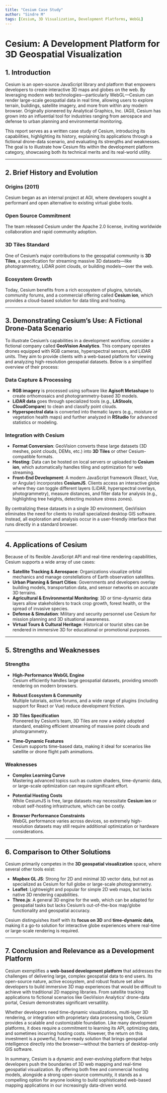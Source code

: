 ```yaml
---
title: "Cesium Case Study"
author: "Sindre M"
tags: [Cesium, 3D Visualization, Development Platforms, WebGL]
---
```


# Cesium: A Development Platform for 3D Geospatial Visualization

## 1. Introduction

Cesium is an open-source JavaScript library and platform that empowers developers to create interactive 3D maps and globes on the web. By leveraging modern web technologies—particularly WebGL—Cesium can render large-scale geospatial data in real time, allowing users to explore terrain, buildings, satellite imagery, and more from within any modern browser. Originally pioneered by Analytical Graphics, Inc. (AGI), Cesium has grown into an influential tool for industries ranging from aerospace and defense to urban planning and environmental monitoring.

This report serves as a written case study of Cesium, introducing its capabilities, highlighting its history, explaining its applications through a fictional drone-data scenario, and evaluating its strengths and weaknesses. The goal is to illustrate how Cesium fits within the development platform category, showcasing both its technical merits and its real-world utility.

---

## 2. Brief History and Evolution

### Origins (2011)
Cesium began as an internal project at AGI, where developers sought a performant and open alternative to existing virtual globe tools.

### Open Source Commitment
The team released Cesium under the Apache 2.0 license, inviting worldwide collaboration and rapid community adoption.

### 3D Tiles Standard
One of Cesium’s major contributions to the geospatial community is **3D Tiles**, a specification for streaming massive 3D datasets—like photogrammetry, LiDAR point clouds, or building models—over the web.

### Ecosystem Growth
Today, Cesium benefits from a rich ecosystem of plugins, tutorials, community forums, and a commercial offering called **Cesium ion**, which provides a cloud-based solution for data tiling and hosting.

---

## 3. Demonstrating Cesium’s Use: A Fictional Drone-Data Scenario

To illustrate Cesium’s capabilities in a development workflow, consider a fictional company called **GeoVision Analytics**. This company operates drones equipped with RGB cameras, hyperspectral sensors, and LiDAR units. They aim to provide clients with a web-based platform for viewing and analyzing high-resolution geospatial datasets. Below is a simplified overview of their process:

### Data Capture & Processing

- **RGB imagery** is processed using software like **Agisoft Metashape** to create orthomosaics and photogrammetry-based 3D models.  
- **LiDAR data** goes through specialized tools (e.g., **LAStools**, **CloudCompare**) to clean and classify point clouds.  
- **Hyperspectral data** is converted into thematic layers (e.g., moisture or vegetation health maps) and further analyzed in **RStudio** for advanced statistics or modeling.

### Integration with Cesium

- **Format Conversion**: GeoVision converts these large datasets (3D meshes, point clouds, DEMs, etc.) into **3D Tiles** or other Cesium-compatible formats.  
- **Hosting**: Data can be hosted on local servers or uploaded to **Cesium ion**, which automatically handles tiling and optimization for web streaming.  
- **Front-End Development**: A modern JavaScript framework (React, Vue, or Angular) incorporates **CesiumJS**. Clients access an interactive globe where they can toggle different layers (LiDAR, hyperspectral overlays, photogrammetry), measure distances, and filter data for analysis (e.g., highlighting tree heights, detecting moisture stress zones).

By centralizing these datasets in a single 3D environment, GeoVision eliminates the need for clients to install specialized desktop GIS software. Instead, all exploration and analysis occur in a user-friendly interface that runs directly in a standard browser.

---

## 4. Applications of Cesium

Because of its flexible JavaScript API and real-time rendering capabilities, Cesium supports a wide array of use cases:

- **Satellite Tracking & Aerospace**: Organizations visualize orbital mechanics and manage constellations of Earth observation satellites.  
- **Urban Planning & Smart Cities**: Governments and developers overlay building models, transportation data, and sensor networks on accurate 3D terrains.  
- **Agricultural & Environmental Monitoring**: 3D or time-dynamic data layers allow stakeholders to track crop growth, forest health, or the spread of invasive species.  
- **Defense & Simulation**: Military and security personnel use Cesium for mission planning and 3D situational awareness.  
- **Virtual Tours & Cultural Heritage**: Historical or tourist sites can be rendered in immersive 3D for educational or promotional purposes.

---

## 5. Strengths and Weaknesses

### Strengths

- **High-Performance WebGL Engine**  
  Cesium efficiently handles large geospatial datasets, providing smooth rendering on modern browsers.

- **Robust Ecosystem & Community**  
  Multiple tutorials, active forums, and a wide range of plugins (including support for React or Vue) reduce development friction.

- **3D Tiles Specification**  
  Pioneered by Cesium’s team, 3D Tiles are now a widely adopted standard, enabling efficient streaming of massive point clouds and photogrammetry.

- **Time-Dynamic Features**  
  Cesium supports time-based data, making it ideal for scenarios like satellite or drone flight path animations.

### Weaknesses

- **Complex Learning Curve**  
  Mastering advanced topics such as custom shaders, time-dynamic data, or large-scale optimization can require significant effort.

- **Potential Hosting Costs**  
  While CesiumJS is free, large datasets may necessitate **Cesium ion** or robust self-hosting infrastructure, which can be costly.

- **Browser Performance Constraints**  
  WebGL performance varies across devices, so extremely high-resolution datasets may still require additional optimization or hardware considerations.

---

## 6. Comparison to Other Solutions

Cesium primarily competes in the **3D geospatial visualization** space, where several other tools exist:

- **Mapbox GL JS**: Strong for 2D and minimal 3D vector data, but not as specialized as Cesium for full globe or large-scale photogrammetry.  
- **Leaflet**: Lightweight and popular for simple 2D web maps, but lacks native 3D rendering capabilities.  
- **Three.js**: A general 3D engine for the web, which can be adapted for geospatial tasks but lacks Cesium’s out-of-the-box map/globe functionality and geospatial accuracy.

Cesium distinguishes itself with its **focus on 3D** and **time-dynamic data**, making it a go-to solution for interactive globe experiences where real-time or large-scale rendering is required.

---

## 7. Conclusion and Relevance as a Development Platform

Cesium exemplifies a **web-based development platform** that addresses the challenges of delivering large, complex geospatial data to end users. Its open-source nature, active ecosystem, and robust feature set allow developers to build immersive 3D map experiences that would be difficult to achieve with traditional 2D mapping libraries. From satellite tracking applications to fictional scenarios like GeoVision Analytics’ drone-data portal, Cesium demonstrates significant versatility.

Whether developers need time-dynamic visualizations, multi-layer 3D rendering, or integration with proprietary data processing tools, Cesium provides a scalable and customizable foundation. Like many development platforms, it does require a commitment to learning its API, optimizing data, and sometimes incurring hosting costs. However, the return on this investment is a powerful, future-ready solution that brings geospatial intelligence directly into the browser—without the barriers of desktop-only GIS software.

In summary, Cesium is a dynamic and ever-evolving platform that helps developers push the boundaries of 3D web mapping and real-time geospatial visualization. By offering both free and commercial hosting models, alongside a strong open-source community, it stands as a compelling option for anyone looking to build sophisticated web-based mapping applications in our increasingly data-driven world.

